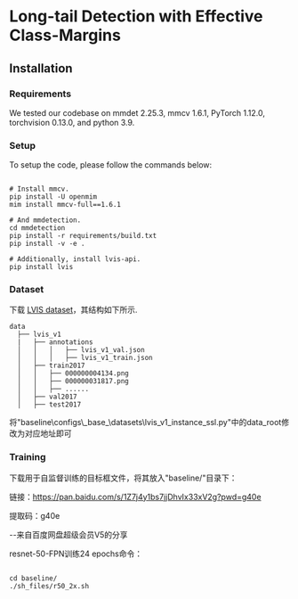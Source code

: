 # Long-tail Detection with Effective Class-Margins 


## Installation
### Requirements 

We tested our codebase on mmdet 2.25.3, mmcv 1.6.1, PyTorch 1.12.0, torchvision 0.13.0, and python 3.9. 

### Setup
To setup the code, please follow the commands below:

~~~

# Install mmcv.
pip install -U openmim
mim install mmcv-full==1.6.1

# And mmdetection. 
cd mmdetection
pip install -r requirements/build.txt
pip install -v -e .

# Additionally, install lvis-api. 
pip install lvis
~~~

### Dataset 
下载 [LVIS dataset](https://www.lvisdataset.org/dataset)，其结构如下所示. 
~~~
data
  ├── lvis_v1
  |   ├── annotations
  │   │   │   ├── lvis_v1_val.json
  │   │   │   ├── lvis_v1_train.json
  │   ├── train2017
  │   │   ├── 000000004134.png
  │   │   ├── 000000031817.png
  │   │   ├── ......
  │   ├── val2017
  │   ├── test2017
~~~
将"baseline\configs\\\_base_\\datasets\lvis_v1_instance_ssl.py"中的data_root修改为对应地址即可

### Training
下载用于自监督训练的目标框文件，将其放入"baseline/"目录下：

链接：https://pan.baidu.com/s/1Z7j4y1bs7jjDhvIx33xV2g?pwd=g40e 

提取码：g40e 

--来自百度网盘超级会员V5的分享


resnet-50-FPN训练24 epochs命令：
~~~

cd baseline/
./sh_files/r50_2x.sh 

~~~
